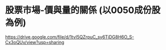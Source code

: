 # 股票市場-價與量的關係 (以0050成份股為例)

https://drive.google.com/file/d/1tvI5QZrpuC_sy6TjDG8H6O_S-Cx3oQUv/view?usp=sharing
